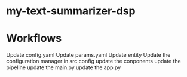 # my-text-summarizer-dsp
# Workflows
Update config.yaml
Update params.yaml
Update entity
Update the configuration manager in src config
update the conponents
update the pipeline
update the main.py
update the app.py